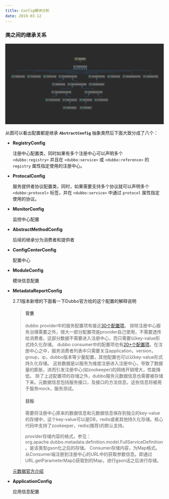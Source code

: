```yaml
---
title: Config模块分析
date: 2019-03-12
---
```

### 类之间的继承关系

![图解](https://github.com/mxsm/document/blob/master/image/RPC/Dubbo/dubboconfig%E5%85%B3%E7%B3%BB%E5%9B%BE2.7.1%E7%89%88%E6%9C%AC.jpg?raw=true)

从图可以看出配置都是继承 **`AbstractConfig`** 抽象类然后下面大致分成了八个：

- **RegistryConfig**

  注册中心配置类，同时如果有多个注册中心可以声明多个 `<dubbo:registry>` 并且在 `<dubbo:service>` 或 `<dubbo:reference>` 的 `registry` 属性指定使用的注册中心。

- **ProtocalConfig**

  服务提供者协议配置类，同时，如果需要支持多个协议就可以声明多个`<dubbo:protocol>` 标签，并在 `<dubbo:service>` 中通过 `protocol` 属性指定使用的协议。

- **MonitorConfig**

  监控中心配置

- **AbstractMethodConfig**

  后续的继承分为消费者和提供者

- **ConfigCenterConfig**

  配置中心

- **ModuleConfig**

  模块信息配置

- **MetadataReportConfig**

  2.7.1版本新增的下面看一下Dubbo官方给的这个配置的解释说明

  > #### 背景
  >
  > dubbo provider中的服务配置项有接近[30个配置项](http://dubbo.apache.org/en-us/docs/user/references/xml/dubbo-service.html)。 排除注册中心服务治理需要之外，很大一部分配置项是provider自己使用，不需要透传给消费者。这部分数据不需要进入注册中心，而只需要以key-value形式持久化存储。 dubbo consumer中的配置项也有[20+个配置项](http://dubbo.apache.org/en-us/docs/user/references/xml/dubbo-reference.html)。在注册中心之中，服务消费者列表中只需要关注application，version，group，ip，dubbo版本等少量配置，其他配置也可以以key-value形式持久化存储。 这些数据是以服务为维度注册进入注册中心，导致了数据量的膨胀，进而引发注册中心(如zookeeper)的网络开销增大，性能降低。
  > 除了上述配置项的存储之外，dubbo服务元数据信息也需要被存储下来。元数据信息包括服务接口，及接口的方法信息。这些信息将被用于服务mock，服务测试。
  >
  > #### 目标
  >
  > 需要将注册中心原来的数据信息和元数据信息保存到独立的key-value的存储中，这个key-value可以是DB，redis或者其他持久化存储。核心代码中支持了zookeeper，redis(推荐)的默认支持。
  >
  > provider存储内容的格式，参见：org.apache.dubbo.metadata.definition.model.FullServiceDefinition。是该类型gson化之后的存储。 Consumer存储内容，为Map格式。从Consumer端注册到注册中心的URL中的获取参数信息。即通过URL.getParameterMap()获取到的Map，进行gson话之后进行存储。

  [元数据官方介绍](https://dubbo.incubator.apache.org/zh-cn/docs/user/references/metadata/introduction.html)

- **ApplicationConfig**

  应用信息配置